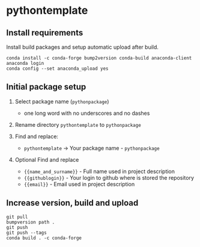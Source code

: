 # pythontemplate


## Install requirements

Install build packages and setup automatic upload after build.

```commandline
conda install -c conda-forge bump2version conda-build anaconda-client
anaconda login
conda config --set anaconda_upload yes
```

## Initial package setup

1) Select package name (`pythonpackage`)
    * one long word with no underscores and no dashes

2) Rename directory `pythontemplate` to `pythonpackage`
   
3) Find and replace:
   * `pythontemplate` -> Your package name - `pythonpackage`
   
4) Optional Find and replace     
   
   * `{{name_and_surname}}` - Full name used in project description
   * `{{githublogin}}` - Your login to github where is stored the repository
   * `{{email}}` - Email used in project description
   

## Increase version, build and upload

```commandline
git pull
bumpversion path .
git push
git push --tags
conda build . -c conda-forge
```
    